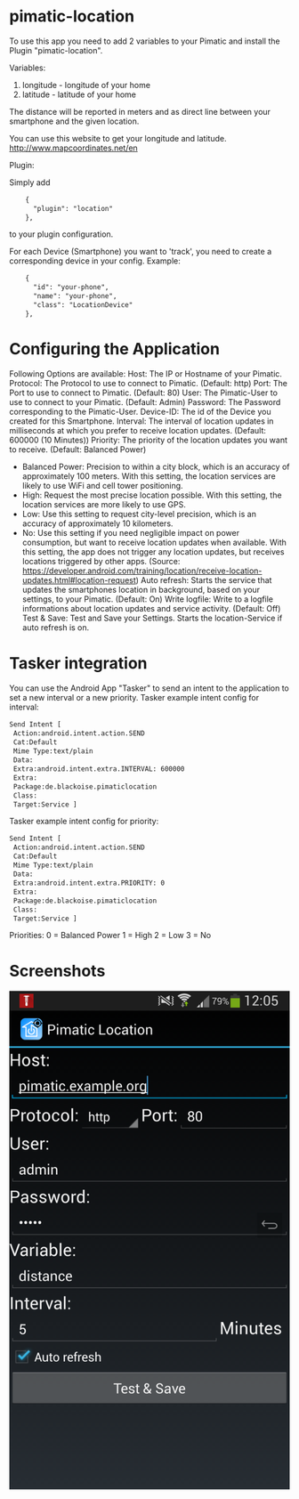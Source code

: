 # pimatic-location

To use this app you need to add 2 variables to your Pimatic and install the Plugin "pimatic-location".

Variables:

1. longitude - longitude of your home
2. latitude - latitude of your home

The distance will be reported in meters and as direct line between your smartphone and the given location.

You can use this website to get your longitude and latitude.
http://www.mapcoordinates.net/en

Plugin:

Simply add 
```
    {
      "plugin": "location"
    },
```
to your plugin configuration.

For each Device (Smartphone) you want to 'track', you need to create a corresponding device in your config.
Example:
```
    {
      "id": "your-phone",
      "name": "your-phone",
      "class": "LocationDevice"
    },
```

# Configuring the Application
Following Options are available:
Host: The IP or Hostname of your Pimatic.
Protocol: The Protocol to use to connect to Pimatic. (Default: http)
Port: The Port to use to connect to Pimatic. (Default: 80)
User: The Pimatic-User to use to connect to your Pimatic. (Default: Admin)
Password: The Password corresponding to the Pimatic-User.
Device-ID: The id of the Device you created for this Smartphone.
Interval: The interval of location updates in milliseconds at which you prefer to receive location updates. (Default: 600000 (10 Minutes))
Priority: The priority of the location updates you want to receive. (Default: Balanced Power)
- Balanced Power: Precision to within a city block, which is an accuracy of approximately 100 meters. With this setting, the location services are likely to use WiFi and cell tower positioning.
- High: Request the most precise location possible. With this setting, the location services are more likely to use GPS.
- Low: Use this setting to request city-level precision, which is an accuracy of approximately 10 kilometers.
- No: Use this setting if you need negligible impact on power consumption, but want to receive location updates when available. With this setting, the app does not trigger any location updates, but receives locations triggered by other apps.
(Source: https://developer.android.com/training/location/receive-location-updates.html#location-request)
Auto refresh: Starts the service that updates the smartphones location in background, based on your settings, to your Pimatic. (Default: On)
Write logfile: Write to a logfile informations about location updates and service activity. (Default: Off)
Test & Save: Test and Save your Settings. Starts the location-Service if auto refresh is on.

# Tasker integration

You can use the Android App "Tasker" to send an intent to the application to set a new interval or a new priority.
Tasker example intent config for interval:
```
Send Intent [ 
 Action:android.intent.action.SEND 
 Cat:Default 
 Mime Type:text/plain 
 Data: 
 Extra:android.intent.extra.INTERVAL: 600000
 Extra: 
 Package:de.blackoise.pimaticlocation
 Class: 
 Target:Service ]
```

Tasker example intent config for priority:
```
Send Intent [ 
 Action:android.intent.action.SEND 
 Cat:Default 
 Mime Type:text/plain 
 Data: 
 Extra:android.intent.extra.PRIORITY: 0
 Extra: 
 Package:de.blackoise.pimaticlocation
 Class: 
 Target:Service ]
```

Priorities:
0 = Balanced Power
1 = High
2 = Low
3 = No

# Screenshots
![Settings Window](https://raw.githubusercontent.com/Oitzu/pimatic-location/master/Android/screenshots/2015-02-06%2012.05.59.png)